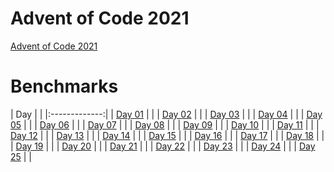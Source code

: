 # Advent of Code 2021

[Advent of Code 2021](https://adventofcode.com/2021)

# Benchmarks

| Day |  |
|:-------------:|
| [Day 01](Day_01) |  |
| [Day 02](Day_02) |  |
| [Day 03](Day_03) |  |
| [Day 04](Day_04) |  |
| [Day 05](Day_05) |  |
| [Day 06](Day_06) |  |
| [Day 07](Day_07) |  |
| [Day 08](Day_08) |  |
| [Day 09](Day_09) |  |
| [Day 10](Day_10) |  |
| [Day 11](Day_11) |  |
| [Day 12](Day_12) |  |
| [Day 13](Day_13) |  |
| [Day 14](Day_14) |  |
| [Day 15](Day_15) |  |
| [Day 16](Day_16) |  |
| [Day 17](Day_17) |  |
| [Day 18](Day_18) |  |
| [Day 19](Day_19) |  |
| [Day 20](Day_20) |  |
| [Day 21](Day_21) |  |
| [Day 22](Day_22) |  |
| [Day 23](Day_23) |  |
| [Day 24](Day_24) |  |
| [Day 25](Day_25) |  |
